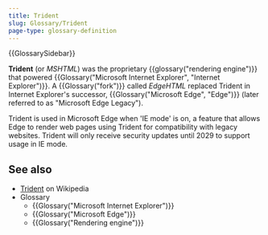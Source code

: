 ```yaml
---
title: Trident
slug: Glossary/Trident
page-type: glossary-definition
---
```


{{GlossarySidebar}}

**Trident** (or _MSHTML_) was the proprietary {{glossary("rendering engine")}} that powered {{Glossary("Microsoft Internet Explorer", "Internet Explorer")}}. A {{Glossary("fork")}} called _EdgeHTML_ replaced Trident in Internet Explorer's successor, {{Glossary("Microsoft Edge", "Edge")}} (later referred to as "Microsoft Edge Legacy").

Trident is used in Microsoft Edge when 'IE mode' is on, a feature that allows Edge to render web pages using Trident for compatibility with legacy websites. Trident will only receive security updates until 2029 to support usage in IE mode.

## See also

- [Trident](<https://en.wikipedia.org/wiki/Trident_(software)>) on Wikipedia
- Glossary
  - {{Glossary("Microsoft Internet Explorer")}}
  - {{Glossary("Microsoft Edge")}}
  - {{Glossary("Rendering engine")}}
